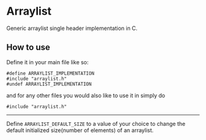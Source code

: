 # Arraylist

Generic arraylist single header implementation in C.  

## How to use
Define it in your main file like so:
```
#define ARRAYLIST_IMPLEMENTATION
#include "arraylist.h"
#undef ARRAYLIST_IMPLEMENTATION
```
and for any other files you would also like to use it in simply do
```
#include "arraylist.h"
```
---
Define `ARRAYLIST_DEFAULT_SIZE` to a value of your choice to change the default initialized size(number of elements) of an arraylist.
